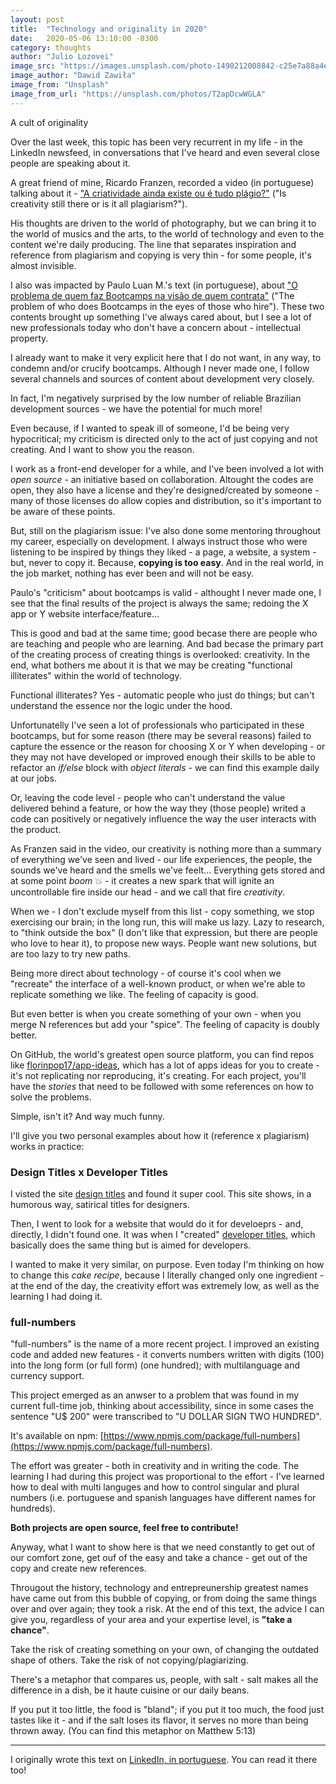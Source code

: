 ```yaml
---
layout: post
title:  "Technology and originality in 2020"
date:   2020-05-06 13:10:00 -0300
category: thoughts
author: "Julio Lozovei"
image_src: "https://images.unsplash.com/photo-1490212008842-c25e7a88a4e7?ixlib=rb-1.2.1&auto=format&fit=crop&w=2024&q=80"
image_author: "Dawid Zawiła"
image_from: "Unsplash"
image_from_url: "https://unsplash.com/photos/T2apDcwWGLA"
---
```

A cult of originality
<!--more-->
Over the last week, this topic has been very recurrent in my life - in the LinkedIn newsfeed, in conversations that I've heard and even several close people are speaking about it.

A great friend of mine, Ricardo Franzen, recorded a video (in portuguese) talking about it - ["A criatividade ainda existe ou é tudo plágio?"](https://www.youtube.com/watch?v=IZ-7P2TBCQU) ("Is creativity still there or is it all plagiarism?").

His thoughts are driven to the world of photography, but we can bring it to the world of musics and the arts, to the world of technology and even to the content we're daily producing. The line that separates inspiration and reference from plagiarism and copying is very thin - for some people, it's almost invisible.

I also was impacted by Paulo Luan M.'s text (in portuguese), about ["O problema de quem faz Bootcamps na visão de quem contrata"](https://www.linkedin.com/pulse/o-problema-de-quem-faz-bootcamps-na-vis%C3%A3o-contrata-mariano-silva/?lipi=urn%3Ali%3Apage%3Ad_flagship3_pulse_read%3B79a6782YQQuTBxCvZZ8xfw%3D%3D) ("The problem of who does Bootcamps in the eyes of those who hire"). These two contents brought up something I've always cared about, but I see a lot of new professionals today who don't have a concern about - intellectual property.

I already want to make it very explicit here that I do not want, in any way, to condemn and/or crucify bootcamps. Although I never made one, I follow several channels and sources of content about development very closely.

In fact, I'm negatively surprised by the low number of reliable Brazilian development sources - we have the potential for much more!

Even because, if I wanted to speak ill of someone, I'd be being very hypocritical; my criticism is directed only to the act of just copying and not creating. And I want to show you the reason.

I work as a front-end developer for a while, and I've been involved a lot with _open source_ - an initiative based on collaboration. Altought the codes are open, they also have a license and they're designed/created by someone - many of those licenses do allow copies and distribution, so it's important to be aware of these points.

But, still on the plagiarism issue: I've also done some mentoring throughout my career, especially on development. I always instruct those who were listening to be inspired by things they liked - a page, a website, a system - but, never to copy it. Because, **copying is too easy**. And in the real world, in the job market, nothing has ever been and will not be easy.

Paulo's "criticism" about bootcamps is valid - althought I never made one, I see that the final results of the project is always the same; redoing the X app or Y website interface/feature...

This is good and bad at the same time; good becase there are people who are teaching and people who are learning. And bad becase the primary part of the creating process of creating things is overlooked: creativity. In the end, what bothers me about it is that we may be creating "functional illiterates" within the world of technology.

Functional illiterates? Yes - automatic people who just do things; but can't understand the essence nor the logic under the hood.

Unfortunatelly I've seen a lot of professionals who participated in these bootcamps, but for some reason (there may be several reasons) failed to capture the essence or the reason for choosing X or Y when developing - or they may not have developed or improved enough their skills to be able to refactor an _if/else_ block with _object literals_ - we can find this example daily at our jobs.

Or, leaving the code level - people who can't understand the value delivered behind a feature, or how the way they (those people) writed a code can positively or negatively influence the way the user interacts with the product.

As Franzen said in the video, our creativity is nothing more than a summary of everything we've seen and lived - our life experiences, the people, the sounds we've heard and the smells we've feelt... Everything gets stored and at some point _boom_ 💥 - it creates a new spark that will ignite an uncontrollable fire inside our head - and we call that fire _creativity_.

When we - I don't exclude myself from this list - copy something, we stop exercising our brain; in the long run, this will make us lazy. Lazy to research, to "think outside the box" (I don't like that expression, but there are people who love to hear it), to propose new ways. People want new solutions, but are too lazy to try new paths.

Being more direct about technology - of course it's cool when we "recreate" the interface of a well-known product, or when we're able to replicate something we like. The feeling of capacity is good.

But even better is when you create something of your own - when you merge N references but add your "spice". The feeling of capacity is doubly better.

On GitHub, the world's greatest open source platform, you can find repos like [florinpop17/app-ideas](https://github.com/florinpop17/app-ideas), which has a lot of apps ideas for you to create - it's not replicating nor reproducing, it's creating. For each project, you'll have the _stories_ that need to be followed with some references on how to solve the problems.

Simple, isn't it? And way much funny.

I'll give you two personal examples about how it (reference x plagiarism) works in practice:

### Design Titles x Developer Titles

I visted the site [design titles](https://designtitles.com/) and found it super cool. This site shows, in a humorous way, satirical titles for designers.

Then, I went to look for a website that would do it for develoeprs - and, directly, I didn't found one. It was when I "created" [developer titles](https://developertitles.com/), which basically does the same thing but is aimed for developers.

I wanted to make it very similar, on purpose. Even today I'm thinking on how to change this _cake recipe_, because I literally changed only one ingredient - at the end of the day, the creativity effort was extremely low, as well as the learning I had doing it.

### full-numbers

"full-numbers" is the name of a more recent project. I improved an existing code and added new features - it converts numbers written with digits (100) into the long form (or full form) (one hundred); with multilanguage and currency support.

This project emerged as an anwser to a problem that was found in my current full-time job, thinking about accessibility, since in some cases the sentence "U$ 200" were transcribed to "U DOLLAR SIGN TWO HUNDRED".

It's available on npm: [https://www.npmjs.com/package/full-numbers](https://www.npmjs.com/package/full-numbers).

The effort was greater - both in creativity and in writing the code. The learning I had during this project was proportional to the effort - I've learned how to deal with multi languges and how to control singular and plural numbers (i.e. portuguese and spanish languages have different names for hundreds).

**Both projects are open source, feel free to contribute!**

Anyway, what I want to show here is that we need constantly to get out of our comfort zone, get ouf of the easy and take a chance - get out of the copy and create new references.

Througout the history, technology and entrepreunership greatest names have came out from this bubble of copying, or from doing the same things over and over again; they took a risk. At the end of this text, the advice I can give you, regardless of your area and your expertise level, is **"take a chance"**.

Take the risk of creating something on your own, of changing the outdated shape of others. Take the risk of not copying/plagiarizing.

There's a metaphor that compares us, people, with salt - salt makes all the difference in a dish, be it haute cuisine or our daily beans.

If you put it too little, the food is "bland"; if you put it too much, the food just tastes like it - and if the salt loses its flavor, it serves no more than being thrown away. (You can find this metaphor on Matthew 5:13)

***

I originally wrote this text on [LinkedIn, in portuguese](https://www.linkedin.com/pulse/tecnologia-e-originalidade-em-2020-julio-lozovei/). You can read it there too!